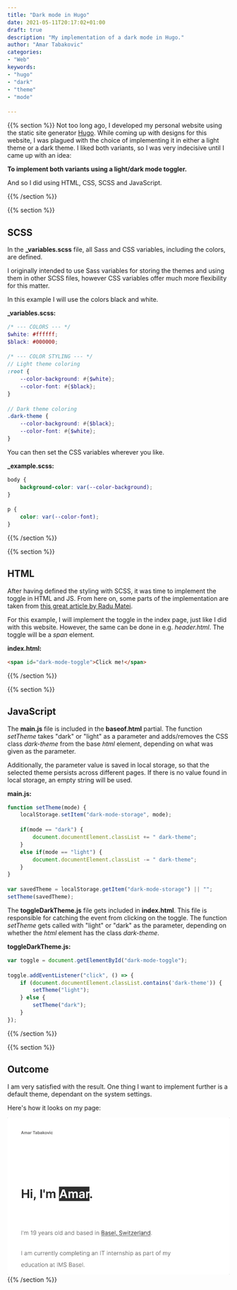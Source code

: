 ```yaml
---
title: "Dark mode in Hugo"
date: 2021-05-11T20:17:02+01:00
draft: true
description: "My implementation of a dark mode in Hugo."
author: "Amar Tabakovic"
categories: 
- "Web"
keywords:
- "hugo"
- "dark"
- "theme"
- "mode"

---
```

{{% section %}}
Not too long ago, I developed my personal website using the static site generator [Hugo](https://gohugo.io/). While coming up with designs for this website, I was plagued with the choice of implementing it in either a light theme or a dark theme. I liked both variants, so I was very indecisive until I came up with an idea: 

**To implement both variants using a light/dark mode toggler.**

And so I did using HTML, CSS, SCSS and JavaScript.

{{% /section %}}

{{% section %}}

## SCSS

In the **_variables.scss** file, all Sass and CSS variables, including the colors, are defined. 

I originally intended to use Sass variables for storing the themes and using them in other SCSS files, however CSS variables offer much more flexibility for this matter.

In this example I will use the colors black and white.

**_variables.scss:**

```scss
/* --- COLORS --- */
$white: #ffffff;
$black: #000000;

/* --- COLOR STYLING --- */
// Light theme coloring
:root {
    --color-background: #{$white};
    --color-font: #{$black};
}

// Dark theme coloring
.dark-theme {
    --color-background: #{$black};
    --color-font: #{$white};
}
```

You can then set the CSS variables wherever you like.

**_example.scss:**

```scss
body {
    background-color: var(--color-background);
}

p {
    color: var(--color-font);
}
```

{{% /section %}}

{{% section %}}
## HTML
After having defined the styling with SCSS, it was time to implement the toggle in HTML and JS. From here on, some parts of the implementation are taken from [this great article by Radu Matei](https://radu-matei.com/blog/dark-mode/).

For this example, I will implement the toggle in the index page, just like I did with this website. However, the same can be done in e.g. *header.html*. The toggle will be a *span* element.

**index.html:**

```html
<span id="dark-mode-toggle">Click me!</span>
```
{{% /section %}}

{{% section %}}
## JavaScript

The **main.js** file is included in the **baseof.html** partial. The function *setTheme* takes "dark" or "light" as a parameter and adds/removes the CSS class *dark-theme* from the base *html* element, depending on what was given as the parameter. 

Additionally, the parameter value is saved in local storage, so that the selected theme persists across different pages. If there is no value found in local storage, an empty string will be used.

**main.js:**

```javascript
function setTheme(mode) {
    localStorage.setItem("dark-mode-storage", mode);

    if(mode == "dark") {
        document.documentElement.classList += " dark-theme";
    }
    else if(mode == "light") {
        document.documentElement.classList -= " dark-theme";
    }
}

var savedTheme = localStorage.getItem("dark-mode-storage") || "";
setTheme(savedTheme);
```

The **toggleDarkTheme.js** file gets included in **index.html**. This file is responsible for catching the event from clicking on the toggle. The function *setTheme* gets called with "light" or "dark" as the parameter, depending on whether the *html* element has the class *dark-theme*.

**toggleDarkTheme.js:**

```javascript
var toggle = document.getElementById("dark-mode-toggle");

toggle.addEventListener("click", () => {
    if (document.documentElement.classList.contains('dark-theme')) {
        setTheme("light");
    } else {
        setTheme("dark");
    }
});
```

{{% /section %}}

{{% section %}}
## Outcome

I am very satisfied with the result. One thing I want to implement further is a default theme, dependant on the system settings.

Here's how it looks on my page:

![My site](imgs/amar-site-dark.gif)
{{% /section %}}



